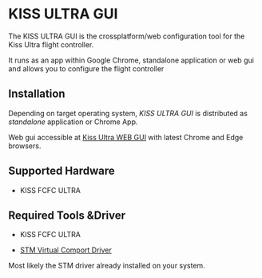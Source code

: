 # KISS ULTRA GUI

The KISS ULTRA GUI is the crossplatform/web configuration tool for the Kiss Ultra flight controller.

It runs as an app within Google Chrome, standalone application or web gui and allows you to configure the flight controller


## Installation

Depending on target operating system, _KISS ULTRA GUI_ is distributed as _standalone_ application or Chrome App.

Web gui accessible at [Kiss Ultra WEB GUI](https://ultra.anuta.org) with latest Chrome and Edge browsers.

## Supported Hardware

- KISS FCFC ULTRA

## Required Tools &Driver

- KISS FCFC ULTRA
 * [STM Virtual Comport Driver](http://www.st.com/en/development-tools/stsw-stm32102.html)

Most likely the STM driver already installed on your system.

